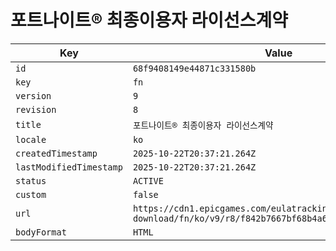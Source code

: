 # 포트나이트® 최종이용자 라이선스계약

| Key | Value |
| --- | ----- |
| `id` | `68f9408149e44871c331580b` |
| `key` | `fn` |
| `version` | `9` |
| `revision` | `8` |
| `title` | `포트나이트® 최종이용자 라이선스계약` |
| `locale` | `ko` |
| `createdTimestamp` | `2025-10-22T20:37:21.264Z` |
| `lastModifiedTimestamp` | `2025-10-22T20:37:21.264Z` |
| `status` | `ACTIVE` |
| `custom` | `false` |
| `url` | `https://cdn1.epicgames.com/eulatracking-download/fn/ko/v9/r8/f842b7667bf68b4a66716bc454bdc7fd.pdf` |
| `bodyFormat` | `HTML` |

